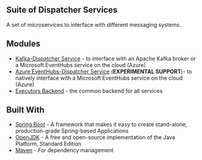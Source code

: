 Suite of Dispatcher Services
----
A set of microservices to interface with different messaging systems.

## Modules

* [Kafka-Dispatcher Service](kafka-service/README.md) - to interface with an Apache Kafka broker or a Microsoft EventHubs service on the cloud (Azure)
* [Azure EventHubs-Dispatcher Service](eventhubs-service/README.md) (**EXPERIMENTAL SUPPORT**)- to natively interface with a Microsoft EventHubs service on the cloud (Azure)
* [Executors Backend](executors) - the common backend for all services


## Built With
* [Spring Boot](https://spring.io/projects/spring-boot) - A framework that makes it easy to create stand-alone, production-grade Spring-based Applications
* [OpenJDK](https://openjdk.java.net/) - A free and open-source implementation of the Java Platform, Standard Edition
* [Maven](https://maven.apache.org/) - For dependency management